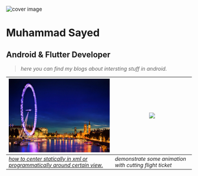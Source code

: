 ![cover image](https://pbs.twimg.com/profile_banners/387853224/1370983193/1500x500) 
# Muhammad Sayed
## Android & Flutter Developer

> *here you can find my blogs about intersting stuff in android.*

<img src="https://github.com/abualgait/CircularRadarBlog/blob/master/the-london-eye-landscape-night.jpg" height="200" > |<img src="https://www.superiorwallpapers.com/download/airplane-wing-in-the-sky-wonderful-landscape-1920x1200.jpg" height="200" > |
--- | --- |
*[how to center statically in xml or programmatically around certain view.](https://abualgait.github.io/CircularRadarBlog/)* | *demonstrate some animation with cutting flight ticket* |

